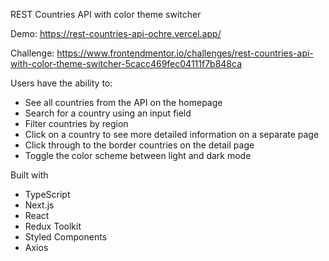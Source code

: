 REST Countries API with color theme switcher

Demo: https://rest-countries-api-ochre.vercel.app/

Challenge: https://www.frontendmentor.io/challenges/rest-countries-api-with-color-theme-switcher-5cacc469fec04111f7b848ca

Users have the ability to:

- See all countries from the API on the homepage
- Search for a country using an input field
- Filter countries by region
- Click on a country to see more detailed information on a separate page
- Click through to the border countries on the detail page
- Toggle the color scheme between light and dark mode

Built with

- TypeScript
- Next.js
- React
- Redux Toolkit
- Styled Components
- Axios
